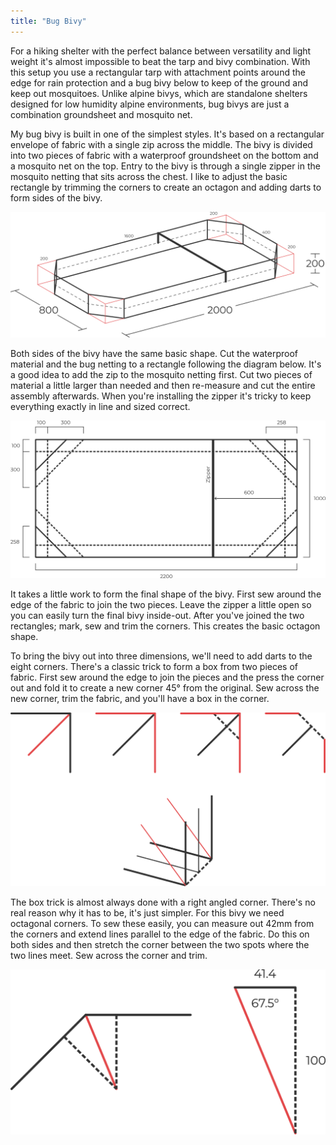 ```yaml
---
title: "Bug Bivy"
---
```


For a hiking shelter with the perfect balance between versatility and light weight it's almost impossible to beat the tarp and bivy combination.
With this setup you use a rectangular tarp with attachment points around the edge for rain protection and a bug bivy below to keep of the ground and keep out mosquitoes.
Unlike alpine bivys, which are standalone shelters designed for low humidity alpine environments, bug bivys are just a combination groundsheet and mosquito net.

My bug bivy is built in one of the simplest styles.
It's based on a rectangular envelope of fabric with a single zip across the middle.
The bivy is divided into two pieces of fabric with a waterproof groundsheet on the bottom and a mosquito net on the top.
Entry to the bivy is through a single zipper in the mosquito netting that sits across the chest.
I like to adjust the basic rectangle by trimming the corners to create an octagon and adding darts to form sides of the bivy.

![](bug-bivy-3d.png)

Both sides of the bivy have the same basic shape.
Cut the waterproof material and the bug netting to a rectangle following the diagram below.
It's a good idea to add the zip to the mosquito netting first.
Cut two pieces of material a little larger than needed and then re-measure and cut the entire assembly afterwards.
When you're installing the zipper it's tricky to keep everything exactly in line and sized correct.

![](bug-bivy-pattern.png)

It takes a little work to form the final shape of the bivy.
First sew around the edge of the fabric to join the two pieces.
Leave the zipper a little open so you can easily turn the final bivy inside-out.
After you've joined the two rectangles; mark, sew and trim the corners.
This creates the basic octagon shape.

To bring the bivy out into three dimensions, we'll need to add darts to the eight corners.
There's a classic trick to form a box from two pieces of fabric.
First sew around the edge to join the pieces and the press the corner out and fold it to create a new corner 45° from the original.
Sew across the new corner, trim the fabric, and you'll have a box in the corner.

![](corners.png)

The box trick is almost always done with a right angled corner.
There's no real reason why it has to be, it's just simpler.
For this bivy we need octagonal corners.
To sew these easily, you can measure out 42mm from the corners and extend lines parallel to the edge of the fabric.
Do this on both sides and then stretch the corner between the two spots where the two lines meet.
Sew across the corner and trim.

![](octagon-corners.png)
